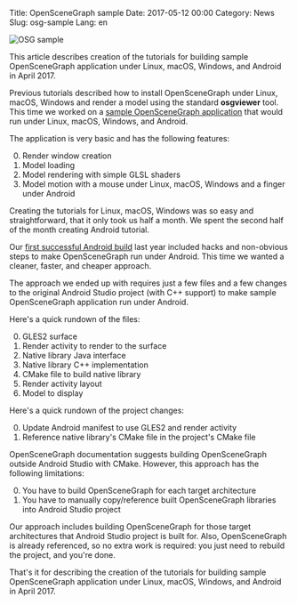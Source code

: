 Title: OpenSceneGraph sample
Date: 2017-05-12 00:00
Category: News
Slug: osg-sample
Lang: en

![OSG sample][screenshot]


This article describes creation of the tutorials for building sample OpenSceneGraph application under Linux, macOS, Windows, and Android in April 2017.

Previous tutorials described how to install OpenSceneGraph under Linux, macOS, Windows and render a model using the standard **osgviewer** tool. This time we worked on a [sample OpenSceneGraph application](https://github.com/OGStudio/openscenegraph-cross-platform-guide-application) that would run under Linux, macOS, Windows, and Android.

The application is very basic and has the following features:

0. Render window creation
0. Model loading
0. Model rendering with simple GLSL shaders
0. Model motion with a mouse under Linux, macOS, Windows and a finger under Android



Creating the tutorials for Linux, macOS, Windows was so easy and straightforward, that it only took us half a month. We spent the second half of the month creating Android tutorial.

Our [first successful Android build][oct16_article] last year included hacks and non-obvious steps to make OpenSceneGraph run under Android. This time we wanted a cleaner, faster, and cheaper approach.

The approach we ended up with requires just a few files and a few changes to the original Android Studio project (with C++ support) to make sample OpenSceneGraph application run under Android.

Here's a quick rundown of the files:

0. GLES2 surface
0. Render activity to render to the surface
0. Native library Java interface
0. Native library C++ implementation
0. CMake file to build native library
0. Render activity layout
0. Model to display



Here's a quick rundown of the project changes:

0. Update Android manifest to use GLES2 and render activity
0. Reference native library's CMake file in the project's CMake file



OpenSceneGraph documentation suggests building OpenSceneGraph outside Android Studio with CMake. However, this approach has the following limitations:

0. You have to build OpenSceneGraph for each target architecture
0. You have to manually copy/reference built OpenSceneGraph libraries into Android Studio project



Our approach includes building OpenSceneGraph for those target architectures that Android Studio project is built for. Also, OpenSceneGraph is already referenced, so no extra work is required: you just need to rebuild the project, and you're done.

That's it for describing the creation of the tutorials for building sample OpenSceneGraph application under Linux, macOS, Windows, and Android in April 2017.

[screenshot]: {attach}/images/2017-05_osg-sample.png
[oct16_article]: {filename}/articles/2016-11-19_2016-october-recap.md
